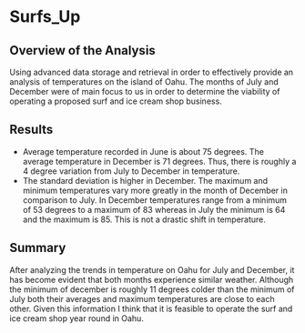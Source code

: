 # Surfs_Up

## Overview of the Analysis
Using advanced data storage and retrieval in order to effectively provide an analysis of temperatures on the island of Oahu. The months of July and December were of main focus to us in order to determine the viability of operating a proposed surf and ice cream shop business.

## Results
- Average temperature recorded in June is about 75 degrees. The average temperature in December is 71 degrees. Thus, there is roughly a 4 degree variation from July to December in temperature.
- The standard deviation is higher in December. The maximum and minimum temperatures vary more greatly in the month of December in comparison to July. In December temperatures range from a minimum of 53 degrees to a maximum of 83 whereas in July the minimum is 64 and the maximum is 85. This is not a drastic shift in temperature. 

## Summary 
After analyzing the trends in temperature on Oahu for July and December, it has become evident that both months experience similar weather. Although the minimum of december is roughly 11 degrees colder than the minimum of July both their averages and maximum temperatures are close to each other. Given this information I think that it is feasible to operate the surf and ice cream shop year round in Oahu. 
